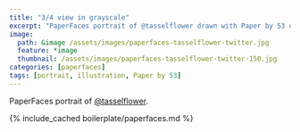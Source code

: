 ```yaml
---
title: "3/4 view in grayscale"
excerpt: "PaperFaces portrait of @tasselflower drawn with Paper by 53 on an iPad."
image: 
  path: &image /assets/images/paperfaces-tasselflower-twitter.jpg 
  feature: *image
  thumbnail: /assets/images/paperfaces-tasselflower-twitter-150.jpg
categories: [paperfaces]
tags: [portrait, illustration, Paper by 53]
---
```


PaperFaces portrait of [@tasselflower](https://twitter.com/tasselflower).

{% include_cached boilerplate/paperfaces.md %}
